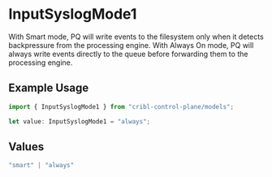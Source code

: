 # InputSyslogMode1

With Smart mode, PQ will write events to the filesystem only when it detects backpressure from the processing engine. With Always On mode, PQ will always write events directly to the queue before forwarding them to the processing engine.

## Example Usage

```typescript
import { InputSyslogMode1 } from "cribl-control-plane/models";

let value: InputSyslogMode1 = "always";
```

## Values

```typescript
"smart" | "always"
```